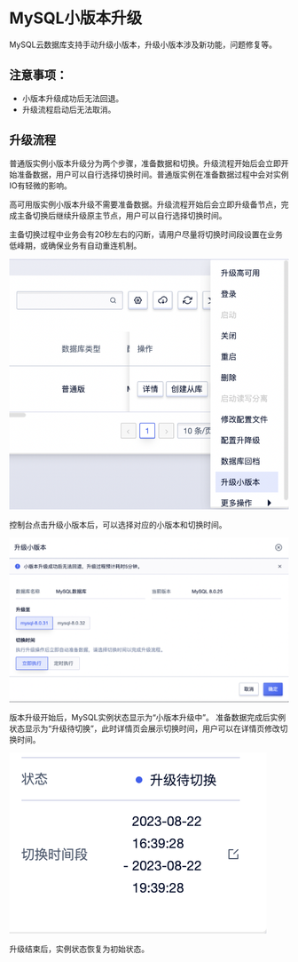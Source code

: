# MySQL小版本升级

MySQL云数据库支持手动升级小版本，升级小版本涉及新功能，问题修复等。  

## 注意事项：
- 小版本升级成功后无法回退。
- 升级流程启动后无法取消。

## 升级流程

普通版实例小版本升级分为两个步骤，准备数据和切换。升级流程开始后会立即开始准备数据，用户可以自行选择切换时间。普通版实例在准备数据过程中会对实例IO有轻微的影响。

高可用版实例小版本升级不需要准备数据。升级流程开始后会立即升级备节点，完成主备切换后继续升级原主节点，用户可以自行选择切换时间。

主备切换过程中业务会有20秒左右的闪断，请用户尽量将切换时间段设置在业务低峰期，或确保业务有自动重连机制。

![image](/images/小版本升级01.png)

控制台点击升级小版本后，可以选择对应的小版本和切换时间。

![image](/images/小版本升级02.png)

版本升级开始后，MySQL实例状态显示为“小版本升级中”。
准备数据完成后实例状态显示为“升级待切换”，此时详情页会展示切换时间，用户可以在详情页修改切换时间。

![image](/images/小版本升级03.png)

升级结束后，实例状态恢复为初始状态。

